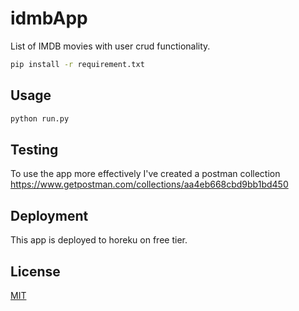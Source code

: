 # idmbApp

List of IMDB movies with user crud functionality.

```bash
pip install -r requirement.txt
```

## Usage

```python
python run.py
```

## Testing
To use the app more effectively I've created a postman collection
https://www.getpostman.com/collections/aa4eb668cbd9bb1bd450

## Deployment
This app is deployed to horeku on free tier.


## License
[MIT](https://choosealicense.com/licenses/mit/)

